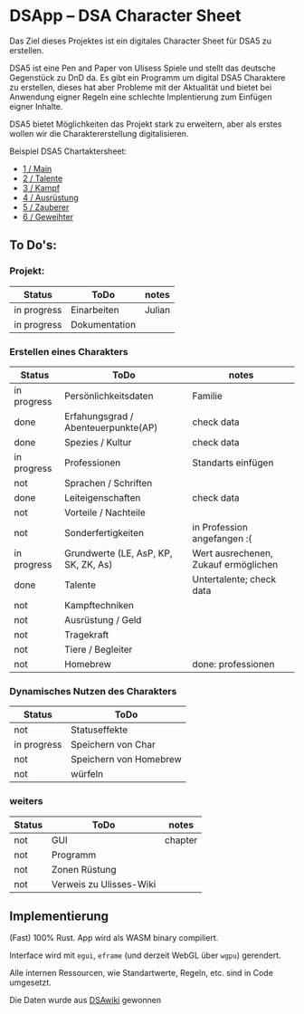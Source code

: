 # DSApp – DSA Character Sheet

Das Ziel dieses Projektes ist ein digitales Character Sheet für DSA5 zu erstellen.

DSA5 ist eine Pen and Paper von Ulisess Spiele und stellt das deutsche Gegenstück zu DnD da.
Es gibt ein Programm um digital DSA5 Charaktere zu erstellen, dieses hat aber Probleme mit der Aktualität und bietet bei Anwendung eigner Regeln eine schlechte Implentierung zum Einfügen eigner Inhalte.

DSA5 bietet Möglichkeiten das Projekt stark zu erweitern, aber als erstes wollen wir die Charaktererstellung digitalisieren.

Beispiel DSA5 Chartaktersheet:
- [1 / Main](/image/char_sheet_1.png)
- [2 / Talente](/image/char_sheet_2.png)
- [3 / Kampf](/image/char_sheet_3.png)
- [4 / Ausrüstung](/image/char_sheet_4.png)
- [5 / Zauberer](/image/char_sheet_5.png)
- [6 / Geweihter](/image/char_sheet_6.png)


## To Do's:
### Projekt:
| Status | ToDo | notes |
|---|---|---|
| in progress | Einarbeiten | Julian |
| in progress | Dokumentation | | 


### Erstellen eines Charakters
| Status | ToDo | notes |
|---|---|---|
| in progress | Persönlichkeitsdaten | Familie|
| done | Erfahungsgrad / Abenteuerpunkte(AP) | check data|
| done | Spezies / Kultur | check data|
| in progress | Professionen | Standarts einfügen |
| not | Sprachen / Schriften |
| done | Leiteigenschaften | check data |
| not | Vorteile / Nachteile |
| not | Sonderfertigkeiten | in Profession angefangen :(|
| in progress | Grundwerte (LE, AsP, KP, SK, ZK, As) | Wert ausrechenen, Zukauf ermöglichen|
| done | Talente | Untertalente; check data |
| not | Kampftechniken |
| not | Ausrüstung / Geld |
| not | Tragekraft |
| not | Tiere / Begleiter|
| not | Homebrew | done: professionen | 
### Dynamisches Nutzen des Charakters
| Status | ToDo |
|---|---|
| not | Statuseffekte |
| in progress | Speichern von Char |
| not | Speichern von Homebrew |
| not | würfeln |
### weiters
| Status | ToDo | notes |
|---|---|---|
| not | GUI | chapter|
| not | Programm | |
| not | Zonen Rüstung | |
| not | Verweis zu Ulisses-Wiki| |


## Implementierung

(Fast) 100% Rust. App wird als WASM binary compiliert.

Interface wird mit `egui`, `eframe` (und derzeit WebGL über `wgpu`) gerendert.

Alle internen Ressourcen, wie Standartwerte, Regeln, etc. sind in Code umgesetzt.

Die Daten wurde aus [DSAwiki](https://ulisses-regelwiki.de/start.html) gewonnen
